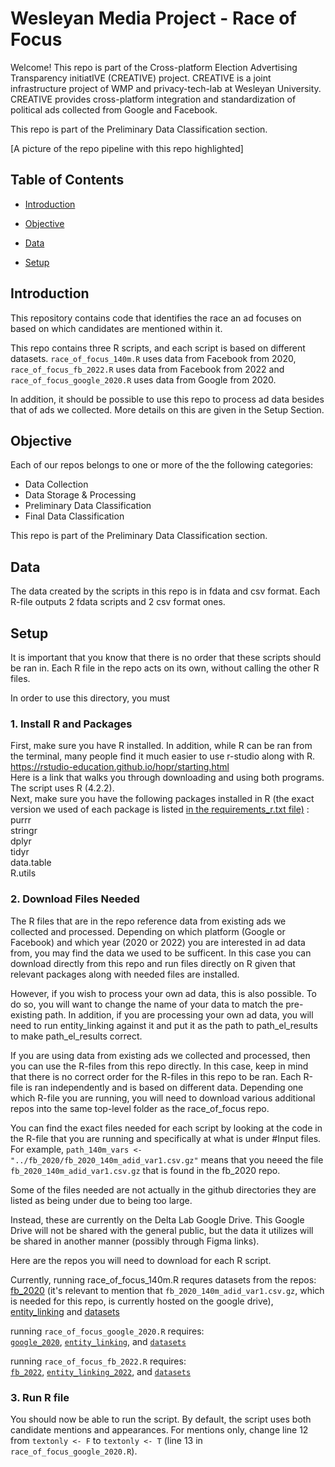 # Wesleyan Media Project - Race of Focus 

Welcome! This repo is part of the Cross-platform Election Advertising Transparency initiatIVE (CREATIVE) project. CREATIVE is a joint infrastructure project of WMP and privacy-tech-lab at Wesleyan University. CREATIVE provides cross-platform integration and standardization of political ads collected from Google and Facebook.

This repo is part of the Preliminary Data Classification section.

[A picture of the repo pipeline with this repo highlighted]


## Table of Contents

- [Introduction](#introduction)

- [Objective](#objective)

- [Data](#data)

- [Setup](#setup)

## Introduction
This repository contains code that identifies the race an ad focuses on based on which candidates are mentioned within it.

This repo contains three R scripts, and each script is based on different datasets. 
`race_of_focus_140m.R` uses data from Facebook from 2020, `race_of_focus_fb_2022.R` uses data from Facebook from 2022 and `race_of_focus_google_2020.R` uses data from Google from 2020.

In addition, it should be possible to use this repo to process ad data besides that of ads we collected. 
More details on this are given in the Setup Section. 

## Objective

Each of our repos belongs to one or more of the the following categories:
- Data Collection
- Data Storage & Processing
- Preliminary Data Classification
- Final Data Classification

This repo is part of the Preliminary Data Classification section.


## Data

The data created by the scripts in this repo is in fdata and csv format. Each R-file outputs 2 fdata scripts and 2 csv format ones. 


## Setup
It is important that you know that there is no order that these scripts should be ran in. Each R file in the repo
acts on its own, without calling the other R files. 

In order to use this directory, you must
### 1. Install R and Packages
First, make sure you have R installed. In addition, while R can be ran from the terminal, many people find it much easier to use r-studio along with R.  <br>
https://rstudio-education.github.io/hopr/starting.html
<br>
Here is a link that walks you through downloading and using both programs. <br>
The script uses R (4.2.2).
<br>
Next, make sure you have the following packages installed in R (the exact version we used of each package is listed [in the requirements_r.txt file)](https://github.com/Wesleyan-Media-Project/race_of_focus/blob/main/requirements_r.txt) : <br>
purrr <br>
stringr <br>
dplyr <br>
tidyr <br> 
data.table <br>
R.utils <br>


### 2. Download Files Needed 
The R files that are in the repo reference data from existing ads we collected and processed. Depending on which platform (Google or Facebook) and which year (2020 or 2022)
you are interested in ad data from, you may find the data we used to be sufficent. In this case you can download directly from this repo and run files directly on R given that relevant packages along with needed files are installed.

However, if you wish to process your own ad data, this is also possible. To do so, you will want to change the name of your data to match the pre-existing path. In addition, if you are processing your own ad data, you will need to run entity_linking against it and put it as the path to path_el_results to make path_el_results correct. 

If you are using data from existing ads we collected and processed, then you can use the R-files from this repo directly. In this case, keep in mind that there is no correct order for the R-files in this repo to be ran. Each R-file is ran independently and is based on different data. Depending one which R-file you are running, you will need to download various additional repos into the same top-level folder as the race_of_focus repo. 

You can find the exact files needed for each script by looking at the code in the R-file that you are running and specifically at what is under #Input files. For example, `path_140m_vars <- "../fb_2020/fb_2020_140m_adid_var1.csv.gz"`
means that you neeed the file `fb_2020_140m_adid_var1.csv.gz` that is found in the fb_2020 repo.

Some of the files needed are not actually in the github directories they are listed as being under due to being too large.

Instead, these are currently on the Delta Lab Google Drive. This Google Drive will not be shared with the general public, but the data it utilizes will be shared in another manner (possibly through Figma links).

Here are the repos you will need to download for each R script. 

Currently, 
running race_of_focus_140m.R requres datasets from the repos: <br>
[fb_2020](https://github.com/Wesleyan-Media-Project/fb_2020)
(it's relevant to mention that `fb_2020_140m_adid_var1.csv.gz`, which is needed for this repo, is currently hosted on the google drive), [entity_linking](https://github.com/Wesleyan-Media-Project/entity_linking) and [datasets](https://github.com/Wesleyan-Media-Project/datasets)

running `race_of_focus_google_2020.R` requires: <br>
[`google_2020`](https://github.com/Wesleyan-Media-Project/google_2020), [`entity_linking`](https://github.com/Wesleyan-Media-Project/entity_linking), and [`datasets`](https://github.com/Wesleyan-Media-Project/datasets) 

running `race_of_focus_fb_2022.R` requires: <br>
[`fb_2022`](https://github.com/Wesleyan-Media-Project/fb_2022), [`entity_linking_2022`](https://github.com/Wesleyan-Media-Project/entity_linking_2022), and [`datasets`](https://github.com/Wesleyan-Media-Project/datasets) 


### 3. Run R file 
You should now be able to run the script. By default, the script uses both candidate mentions and appearances. For mentions only, change line 12 from `textonly <- F` to `textonly <- T` (line 13 in `race_of_focus_google_2020.R`).
